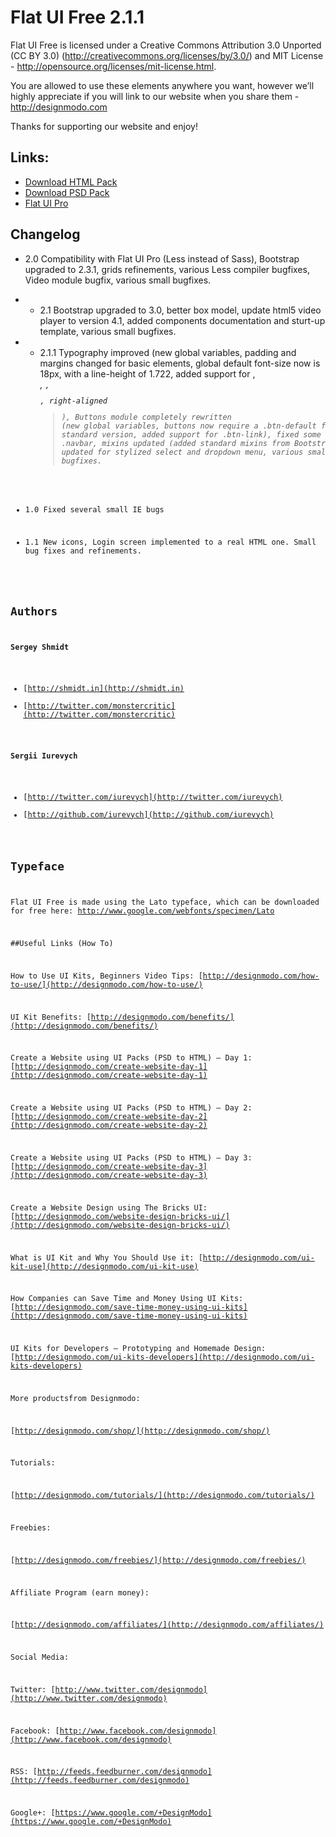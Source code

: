 Flat UI Free 2.1.1
=======

Flat UI Free is licensed under a Creative Commons Attribution 3.0 Unported (CC BY 3.0)  (http://creativecommons.org/licenses/by/3.0/) and MIT License - http://opensource.org/licenses/mit-license.html. 

You are allowed to use these elements anywhere you want, however we’ll highly appreciate if you will link to our website when you share them - http://designmodo.com

Thanks for supporting our website and enjoy!

## Links:

+ [Download HTML Pack](https://github.com/designmodo/Flat-UI/archive/master.zip)
+ [Download PSD Pack](http://designmodo.github.com/Flat-UI/)
+ [Flat UI Pro](http://designmodo.com/flat/)

## Changelog


+ 2.0 Compatibility with Flat UI Pro (Less instead of Sass), Bootstrap upgraded to 2.3.1, grids refinements, various Less compiler bugfixes, Video module bugfix, various small bugfixes.
+ + 2.1 Bootstrap upgraded to 3.0, better box model, update html5 video player to version 4.1, added components documentation and sturt-up template, various small bugfixes.
+ + 2.1.1 Typography improved (new global variables, padding and margins changed for basic elements, global default font-size now is 18px, with a line-height of 1.722, added support for <abbr>, <address>, <code>, <pre>, right-aligned <blockquote>), Buttons module completely rewritten (new global variables, buttons now require a .btn-default for the standard version, added support for .btn-link), fixed some bugs in .navbar, mixins updated (added standard mixins from Bootstrap 3), layout updated for stylized select and dropdown menu, various small bugfixes.

+ 1.0 Fixed several small IE bugs
+ 1.1 New icons, Login screen implemented to a real HTML one. Small bug fixes and refinements.



## Authors

**Sergey Shmidt**

+ [http://shmidt.in](http://shmidt.in)
+ [http://twitter.com/monstercritic](http://twitter.com/monstercritic)

**Sergii Iurevych**

+ [http://twitter.com/iurevych](http://twitter.com/iurevych)
+ [http://github.com/iurevych](http://github.com/iurevych)

## Typeface
Flat UI Free is made using the Lato typeface, which can be downloaded for free here: http://www.google.com/webfonts/specimen/Lato

##Useful Links (How To)

How to Use UI Kits, Beginners Video Tips:                 [http://designmodo.com/how-to-use/](http://designmodo.com/how-to-use/)


UI Kit Benefits:											                    [http://designmodo.com/benefits/](http://designmodo.com/benefits/)


Create a Website using UI Packs (PSD to HTML) – Day 1: 		[http://designmodo.com/create-website-day-1](http://designmodo.com/create-website-day-1)

Create a Website using UI Packs (PSD to HTML) – Day 2: 		[http://designmodo.com/create-website-day-2](http://designmodo.com/create-website-day-2)

Create a Website using UI Packs (PSD to HTML) – Day 3: 		[http://designmodo.com/create-website-day-3](http://designmodo.com/create-website-day-3)

Create a Website Design using The Bricks UI:				      [http://designmodo.com/website-design-bricks-ui/](http://designmodo.com/website-design-bricks-ui/)

What is UI Kit and Why You Should Use it: 					      [http://designmodo.com/ui-kit-use](http://designmodo.com/ui-kit-use)

How Companies can Save Time and Money Using UI Kits:		  [http://designmodo.com/save-time-money-using-ui-kits](http://designmodo.com/save-time-money-using-ui-kits)

UI Kits for Developers – Prototyping and Homemade Design:	[http://designmodo.com/ui-kits-developers](http://designmodo.com/ui-kits-developers)

 
More productsfrom Designmodo:

[http://designmodo.com/shop/](http://designmodo.com/shop/)


Tutorials:

[http://designmodo.com/tutorials/](http://designmodo.com/tutorials/)


Freebies:

[http://designmodo.com/freebies/](http://designmodo.com/freebies/)


Affiliate Program (earn money): 

[http://designmodo.com/affiliates/](http://designmodo.com/affiliates/)


Social Media:

Twitter: [http://www.twitter.com/designmodo](http://www.twitter.com/designmodo)

Facebook: [http://www.facebook.com/designmodo](http://www.facebook.com/designmodo)

RSS: [http://feeds.feedburner.com/designmodo](http://feeds.feedburner.com/designmodo)

Google+: [https://www.google.com/+DesignModo](https://www.google.com/+DesignModo)
